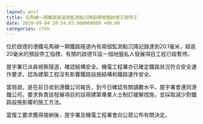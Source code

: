```yaml
---
layout: post
title: 屯馬線一期鐵路隧道兩監測點沉降超標相關啟德工程停工
date: 2020-09-04 20:54:03.000000000 +08:00
categories: rthk
---
```


位於啟德的港鐵屯馬線一期鐵路隧道內有兩個監測點沉降記錄達到20.1毫米，超逾20毫米的預設停工指標，有關的啟德1E區一個地盤私人發展項目工程已經暫停。

屋宇署已派員視察隧道，確認結構安全。機電工程署亦已確定鐵路狀況符合安全運作要求，認為建築工程沒有影響鐵路設施結構和鐵路運作安全。

當局說，是在前日收到港鐵公司報告，到今日確認有關讀數水平。屋宇署會連同港鐵公司，要求負責該發展項目的註冊建築專業人士制訂緩解措施，並採取減少對鐵路設施影響的施工方法。

當復工要求獲得接納後，屋宇署及機電工程署會向公眾公布有關決定。
